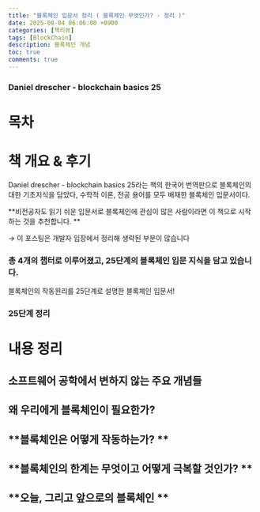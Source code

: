 ```yaml
---
title: "블록체인 입문서 정리 ( 블록체인 무엇인가? - 정리 )"
date: 2025-08-04 06:06:00 +0900
categories: [책리뷰]
tags: [BlockChain]
description: 블록체인 개념
toc: true
comments: true
---
```


### Daniel drescher - blockchain basics 25

# 목차

# 책 개요 & 후기

Daniel drescher - blockchain basics 25라는 책의 한국어 번역판으로 블록체인의 대한 기초지식을 담았다, 수학적 이론, 전공 용어를 모두 배재한 블록체인 입문서이다.

**비전공자도 읽기 쉬운 입문서로 블록체인에 관심이 많은 사람이라면 이 책으로 시작하는 것을 추천합니다. **

→ 이 포스팅은 개발자 입장에서 정리해 생략된 부분이 많습니다

### 총 4개의 챕터로 이루어졌고, 25단계의 블록체인 입문 지식을 담고 있습니다.

블록체인의 작동원리를 25단계로 설명한 블록체인 입문서!

### 25단계 정리

# 내용 정리 

## **소프트웨어 공학에서 변하지 않는 주요 개념들**

## **왜 우리에게 블록체인이 필요한가?**

## **블록체인은 어떻게 작동하는가? **

## **블록체인의 한계는 무엇이고 어떻게 극복할 것인가? **

## **오늘, 그리고 앞으로의 블록체인 **


